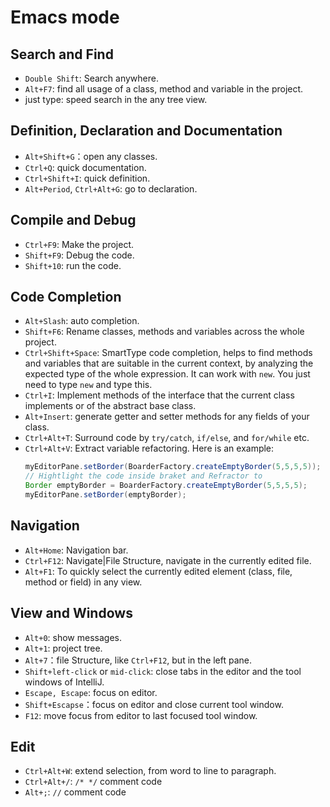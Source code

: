 
# Emacs mode

## Search and Find
* `Double Shift`: Search anywhere.
* `Alt+F7`: find all usage of a class, method and variable in the project.
* just type: speed search in the any tree view.

## Definition, Declaration and Documentation
* `Alt+Shift+G`：open any classes.
* `Ctrl+Q`: quick documentation.
* `Ctrl+Shift+I`: quick definition.
* `Alt+Period`, `Ctrl+Alt+G`: go to declaration.

## Compile and Debug
* `Ctrl+F9`: Make the project.
* `Shift+F9`: Debug the code.
* `Shift+10`: run the code.

## Code Completion
* `Alt+Slash`: auto completion.
* `Shift+F6`: Rename classes, methods and variables across the whole project.
* `Ctrl+Shift+Space`: SmartType code completion, helps to find methods and
  variables that are suitable in the current context, by analyzing the expected
  type of the whole expression.
  It can work with `new`. You just need to type `new` and type this.
* `Ctrl+I`: Implement methods of the interface that the current class implements
  or of the abstract base class.
* `Alt+Insert`: generate getter and setter methods for any fields of your class.
* `Ctrl+Alt+T`: Surround code by `try/catch`, `if/else`, and `for/while` etc.
* `Ctrl+Alt+V`: Extract variable refactoring. Here is an example:
  ```java
  myEditorPane.setBorder(BoarderFactory.createEmptyBorder(5,5,5,5));
  // Hightlight the code inside braket and Refractor to
  Border emptyBorder = BoarderFactory.createEmptyBorder(5,5,5,5);
  myEditorPane.setBorder(emptyBorder);
  ```

## Navigation

* `Alt+Home`: Navigation bar.
* `Ctrl+F12`: Navigate|File Structure, navigate in the currently edited file.
* `Alt+F1`: To quickly select the currently edited element (class, file, method
  or field) in any view.

## View and Windows

* `Alt+0`: show messages.
* `Alt+1`: project tree.
* `Alt+7`：file Structure, like `Ctrl+F12`, but in the left pane.
* `Shift+left-click` or `mid-click`: close tabs in the editor and the tool
  windows of IntelliJ.
* `Escape, Escape`: focus on editor.
* `Shift+Escapse`：focus on editor and close current tool window.
* `F12`: move focus from editor to last focused tool window.

## Edit
* `Ctrl+Alt+W`: extend selection, from word to line to paragraph.
* `Ctrl+Alt+/`: `/* */` comment code
* `Alt+;`: `//` comment code
